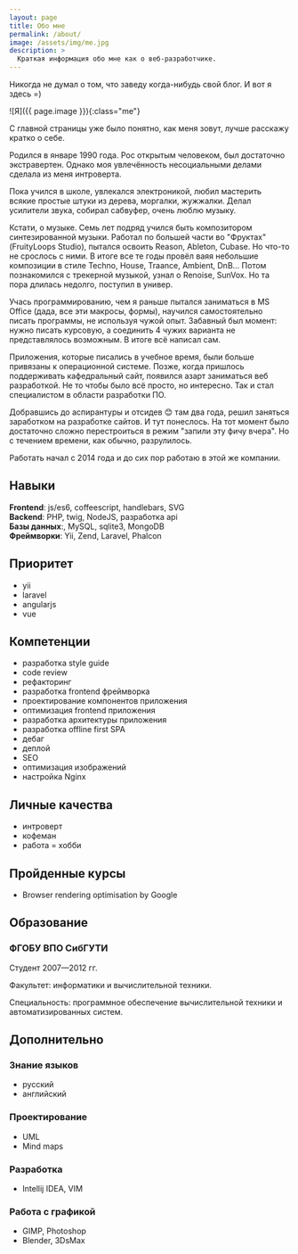 ```yaml
---
layout: page
title: Обо мне
permalink: /about/
image: /assets/img/me.jpg
description: >
  Краткая информация обо мне как о веб-разработчике.
---
```


<style>
img.me {
float: right; width: 300px; margin: 0 0 16px 16px; border-radius: 3px; 
}
@media (max-width:768px) {
  img.me {
    width:100%
  }
}
</style>

Никогда не думал о том, что заведу когда-нибудь свой блог. И вот я здесь =)

![Я]({{ page.image }}){:class="me"}

С главной страницы уже было понятно, как меня зовут, лучше расскажу кратко о себе.

Родился в январе 1990 года. Рос открытым человеком, был достаточно экстравертен. Однако моя увлечённость несоциальными делами сделала из меня интроверта.

Пока учился в школе, увлекался электроникой, любил мастерить всякие простые штуки из дерева, моргалки, жужжалки. Делал усилители звука, собирал сабвуфер, очень люблю музыку.

Кстати, о музыке. Семь лет подряд учился быть композитором синтезированной музыки. Работал по большей части во "Фруктах" (FruityLoops Studio), пытался освоить Reason, Ableton, Cubase. Но что-то не срослось с ними. В итоге все те годы провёл ваяя небольшие композиции в стиле Techno, House, Traance, Ambient, DnB... Потом познакомился с трекерной музыкой, узнал о Renoise, SunVox. Но та пора длилась недолго, поступил в универ.

Учась программированию, чем я раньше пытался заниматься в MS Office (дада, все эти макросы, формы), научился самостоятельно писать программы, не используя чужой опыт. Забавный был момент: нужно писать курсовую, а соединить 4 чужих варианта не представлялось возможным. В итоге всё написал сам.

Приложения, которые писались в учебное время, были больше привязаны к операционной системе. Позже, когда пришлось поддерживать кафедральный сайт, появился азарт заниматься веб разработкой. Не то чтобы было всё просто, но интересно. Так и стал специалистом в области разработки ПО.

Добравшись до аспирантуры и отсидев 😊 там два года, решил заняться заработком на разработке сайтов. И тут понеслось. На тот момент было достаточно сложно перестроиться в режим "запили эту фичу вчера". Но с течением времени, как обычно, разрулилось.

Работать начал с 2014 года и до сих пор работаю в этой же компании.

## Навыки

**Frontend**: js/es6, coffeescript, handlebars, SVG  
**Backend**: PHP, twig, NodeJS, разработка api  
**Базы данных**:, MySQL, sqlite3, MongoDB  
**Фреймворки**: Yii, Zend, Laravel, Phalcon

## Приоритет

- yii
- laravel
- angularjs
- vue

## Компетенции

- разработка style guide
- code review
- рефакторинг
- разработка frontend фреймворка
- проектирование компонентов приложения
- оптимизация frontend приложения
- разработка архитектуры приложения
- разработка offline first SPA
- дебаг
- деплой
- SEO
- оптимизация изображений
- настройка Nginx

## Личные качества

- интроверт
- кофеман
- работа = хобби

## Пройденные курсы

- Browser rendering optimisation by Google

## Образование

### ФГОБУ ВПО СибГУТИ

Студент 2007—2012 гг.

Факультет: информатики и вычислительной техники.

Специальность: программное обеспечение вычислительной техники и автоматизированных систем.

## Дополнительно

### Знание языков

- русский
- английский

### Проектирование

- UML
- Mind maps

### Разработка

- Intellij IDEA, VIM

### Работа с графикой

- GIMP, Photoshop
- Blender, 3DsMax
